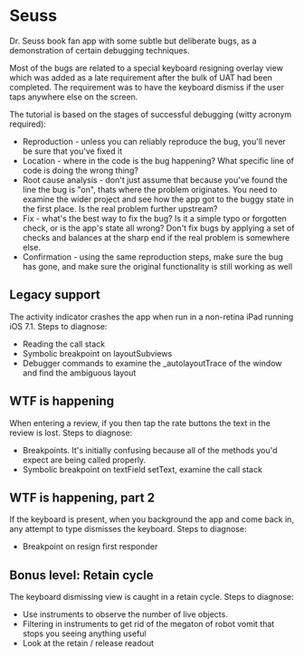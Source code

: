 # Seuss

Dr. Seuss book fan app with some subtle but deliberate bugs, as a demonstration of certain debugging techniques.

Most of the bugs are related to a special keyboard resigning overlay view which was added as a late requirement after the bulk of UAT had been completed. The requirement was to have the keyboard dismiss if the user taps anywhere else on the screen.

The tutorial is based on the stages of successful debugging (witty acronym required):

- Reproduction - unless you can reliably reproduce the bug, you'll never be sure that you've fixed it
- Location - where in the code is the bug happening? What specific line of code is doing the wrong thing?
- Root cause analysis - don't just assume that because you've found the line the bug is "on", thats where the problem originates. You need to examine the wider project and see how the app got to the buggy state in the first place. Is the real problem further upstream?
- Fix - what's the best way to fix the bug? Is it a simple typo or forgotten check, or is the app's state all wrong? Don't fix bugs by applying a set of checks and balances at the sharp end if the real problem is somewhere else.
- Confirmation - using the same reproduction steps, make sure the bug has gone, and make sure the original functionality is still working as well

## Legacy support

The activity indicator crashes the app when run in a non-retina iPad running iOS 7.1. Steps to diagnose:

- Reading the call stack
- Symbolic breakpoint on layoutSubviews
- Debugger commands to examine the _autolayoutTrace of the window and find the ambiguous layout

## WTF is happening

When entering a review, if you then tap the rate buttons the text in the review is lost. Steps to diagnose:

- Breakpoints. It's initially confusing because all of the methods you'd expect are being called properly.
- Symbolic breakpoint on textField setText, examine the call stack
 
## WTF is happening, part 2

If the keyboard is present, when you background the app and come back in, any attempt to type dismisses the keyboard. Steps to diagnose:

- Breakpoint on resign first responder

## Bonus level: Retain cycle

The keyboard dismissing view is caught in a retain cycle. Steps to diagnose:

- Use instruments to observe the number of live objects. 
- Filtering in instruments to get rid of the megaton of robot vomit that stops you seeing anything useful
- Look at the retain / release readout